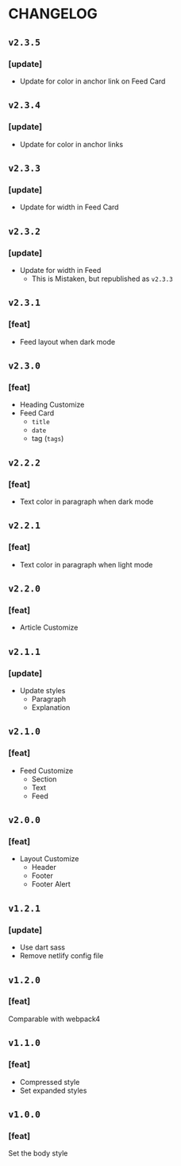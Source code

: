 # CHANGELOG

## `v2.3.5`

### [update]
- Update for color in anchor link on Feed Card

## `v2.3.4`

### [update]
- Update for color in anchor links

## `v2.3.3`

### [update]
- Update for width in Feed Card

## `v2.3.2`

### [update]
- Update for width in Feed
   - This is Mistaken, but republished as `v2.3.3`

## `v2.3.1`

### [feat]
- Feed layout when dark mode

## `v2.3.0`

### [feat]
- Heading Customize
- Feed Card
  - `title`
  - `date`
  - tag (`tags`)

## `v2.2.2`

### [feat]
- Text color in paragraph when dark mode

## `v2.2.1`

### [feat]
- Text color in paragraph when light mode

## `v2.2.0`

### [feat]
- Article Customize

## `v2.1.1`

### [update]
- Update styles
  - Paragraph
  - Explanation

## `v2.1.0`

### [feat]
- Feed Customize
  - Section
  - Text
  - Feed

## `v2.0.0`

### [feat]
- Layout Customize
  - Header
  - Footer
  - Footer Alert

## `v1.2.1`

### [update]
- Use dart sass
- Remove netlify config file

## `v1.2.0`

### [feat]
Comparable with webpack4

## `v1.1.0`

### [feat]
- Compressed style
- Set expanded styles

## `v1.0.0`

### [feat]
Set the body style
